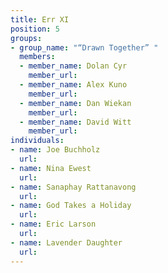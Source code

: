 ```yaml
---
title: Err XI
position: 5
groups:
- group_name: "“Drawn Together” "
  members:
  - member_name: Dolan Cyr
    member_url: 
  - member_name: Alex Kuno
    member_url: 
  - member_name: Dan Wiekan
    member_url: 
  - member_name: David Witt
    member_url: 
individuals:
- name: Joe Buchholz
  url: 
- name: Nina Ewest
  url: 
- name: Sanaphay Rattanavong
  url: 
- name: God Takes a Holiday
  url: 
- name: Eric Larson
  url: 
- name: Lavender Daughter
  url: 
---
```


